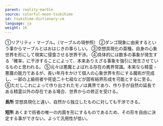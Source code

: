 ```yaml
---
parent: reality-marble
source: colorful-moon-tsukihime
id: tsukihime-dictionary-cm
language: ja
weight: 16
---
```


①リアリティ・マーブル。（マーブルの項参照）
②ダンゴ現象に由来するという事からマーブルとはおはじきの事らしい。
③空想具現化の亜種。自身の心象世界を形にして現実に侵食させる世界干渉。
④具体的には数多の事象が発生する〝確率〟に干渉することによって、本来ありえざる事象を強引に発生させているものと思われる。
⑤元々は悪魔とよばれる存在の異界常識。本来なら精霊・悪魔の能力であるが、長い年月をかけて個人の心象世界を形にする魔術が完成し、一部の上級術者や死徒二十七祖などが固有結界形成を可能とするに至る。
⑥ただしこれによって作り出されたモノは異界であり、作り手が自然の延長である精霊以外の存在である場合、世界からの修正を受ける。

**長所**
空想具現化と違い、自然から独立したものに対しても干渉できる。

**短所**
あくまで術者の唯一の内面を形にするものであるため、その形を自由に決定する事ができない。よって汎用性が低い。

